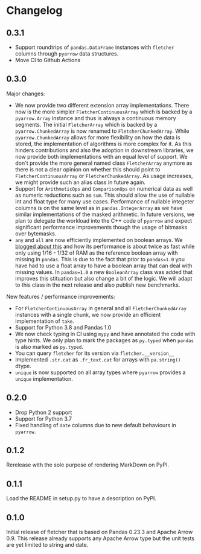 Changelog
=========

0.3.1
-----

* Support roundtrips of `pandas.DataFrame` instances with `fletcher` columns through `pyarrow` data structures.
* Move CI to Github Actions

0.3.0
-----

Major changes:
 * We now provide two different extension array implementations.
   There now is the more simpler `FletcherContinuousArray` which is backed by a `pyarrow.Array` instance and thus is always a continuous memory segments.
   The initial `FletcherArray` which is backed by a `pyarrow.ChunkedArray` is now renamed to `FletcherChunkedArray`.
   While `pyarrow.ChunkedArray` allows for more flexibility on how the data is stored, the implementation of algorithms is more complex for it.
   As this hinders contributions and also the adoption in downstream libraries, we now provide both implementations with an equal level of support.
   We don't provide the more general named class `FletcherArray` anymore as there is not a clear opinion on whether this should point to `FletcherContinuousArray` or `FletcherChunkedArray`.
   As usage increases, we might provide such an alias class in future again.
 * Support for `ArithmeticOps` and `ComparisonOps` on numerical data as well as numeric reductions such as `sum`.
   This should allow the use of nullable int and float type for many use cases.
   Performance of nullable integeter columns is on the same level as in `pandas.IntegerArray` as we have similar implementations of the masked arithmetic.
   In future versions, we plan to delegate the workload into the C++ code of `pyarrow` and expect significant performance improvements though the usage of bitmasks over bytemasks.
 * `any` and `all` are now efficiently implemented on boolean arrays.
   We [blogged about this](https://uwekorn.com/2019/09/02/boolean-array-with-missings.html) and how its performance is about twice as fast while only using 1/16 - 1/32 of RAM as the reference boolean array with missing in `pandas`.
   This is due to the fact that prior to `pandas=1.0` you have had to use a float array to have a boolean array that can deal with missing values.
   In `pandas=1.0` a new `BooleanArray` class was added that improves this stituation but also change a bit of the logic.
   We will adapt to this class in the next release and also publish new benchmarks.

New features / performance improvements:
 * For `FletcherContinuousArray` in general and all `FletcherChunkedArray` instances with a single chunk, we now provide an efficient implementation of `take`.
 * Support for Python 3.8 and Pandas 1.0
 * We now check typing in CI using `mypy` and have annotated the code with type hints.
   We only plan to mark the packages as `py.typed` when `pandas` is also marked as `py.typed`.
 * You can query `fletcher` for its version via `fletcher.__version__`
 * Implemented `.str.cat` as `.fr_text.cat` for arrays with `pa.string()` dtype.
 * `unique` is now supported on all array types where `pyarrow` provides a `unique` implementation.

0.2.0
-----

 * Drop Python 2 support
 * Support for Python 3.7
 * Fixed handling of `date` columns due to new default behaviours in `pyarrow`.

0.1.2
-----

Rerelease with the sole purpose of rendering MarkDown on PyPI.

0.1.1
-----

Load the README in setup.py to have a description on PyPI.

0.1.0
-----

Initial release of fletcher that is based on Pandas 0.23.3 and Apache Arrow 0.9.
This release already supports any Apache Arrow type but the unit tests are yet
limited to string and date.
